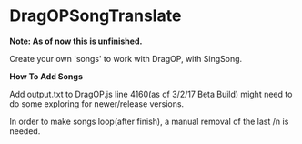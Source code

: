 # DragOPSongTranslate
<b>Note: As of now this is unfinished.</b>

Create your own 'songs' to work with DragOP, with SingSong.

<b>How To Add Songs</b>

Add output.txt to DragOP.js line 4160(as of 3/2/17 Beta Build) might need to do some exploring for newer/release versions.

In order to make songs loop(after finish), a manual removal of the last /n is needed.
